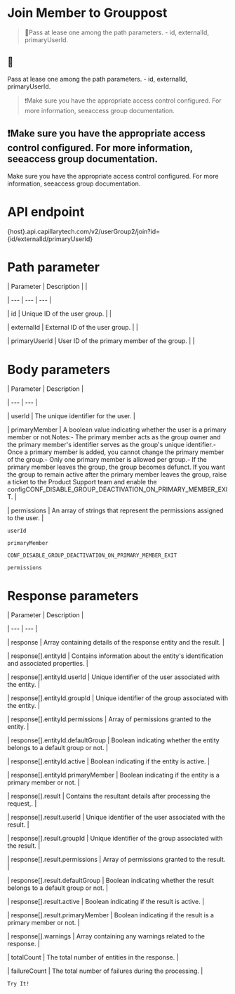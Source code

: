 # Join Member to Grouppost

> 📘Pass at lease one among the path parameters. - id, externalId, primaryUserId.

## 📘

Pass at lease one among the path parameters. - id, externalId, primaryUserId.

> ❗️Make sure you have the appropriate access control configured. For more information, seeaccess group documentation.

## ❗️Make sure you have the appropriate access control configured. For more information, seeaccess group documentation.

Make sure you have the appropriate access control configured. For more information, seeaccess group documentation.

# API endpoint

{host}.api.capillarytech.com/v2/userGroup2/join?id={id/externalId/primaryUserId}

# Path parameter

| Parameter | Description |  |

| --- | --- | --- |

| id | Unique ID of the user group. |  |

| externalId | External ID of the user group. |  |

| primaryUserId | User ID of the primary member of the group. |  |



# Body parameters

| Parameter | Description |

| --- | --- |

| userId | The unique identifier for the user. |

| primaryMember | A boolean value indicating whether the user is a primary member or not.Notes:- The primary member acts as the group owner and the primary member's identifier serves as the group's unique identifier.- Once a primary member is added, you cannot change the primary member of the group.- Only one primary member is allowed per group.- If the primary member leaves the group, the group becomes defunct. If you want the group to remain active after the primary member leaves the group, raise a ticket to the Product Support team and enable the configCONF_DISABLE_GROUP_DEACTIVATION_ON_PRIMARY_MEMBER_EXIT. |

| permissions | An array of strings that represent the permissions assigned to the user. |



`userId`

`primaryMember`

```
CONF_DISABLE_GROUP_DEACTIVATION_ON_PRIMARY_MEMBER_EXIT
```

`permissions`

# Response parameters

| Parameter | Description |

| --- | --- |

| response | Array containing details of the response entity and the result. |

| response[].entityId | Contains information about the entity's identification and associated properties. |

| response[].entityId.userId | Unique identifier of the user associated with the entity. |

| response[].entityId.groupId | Unique identifier of the group associated with the entity. |

| response[].entityId.permissions | Array of permissions granted to the entity. |

| response[].entityId.defaultGroup | Boolean indicating whether the entity belongs to a default group or not. |

| response[].entityId.active | Boolean indicating if the entity is active. |

| response[].entityId.primaryMember | Boolean indicating if the entity is a primary member or not. |

| response[].result | Contains the resultant details after processing the request,. |

| response[].result.userId | Unique identifier of the user associated with the result. |

| response[].result.groupId | Unique identifier of the group associated with the result. |

| response[].result.permissions | Array of permissions granted to the result. |

| response[].result.defaultGroup | Boolean indicating whether the result belongs to a default group or not. |

| response[].result.active | Boolean indicating if the result is active. |

| response[].result.primaryMember | Boolean indicating if the result is a primary member or not. |

| response[].warnings | Array containing any warnings related to the response. |

| totalCount | The total number of entities in the response. |

| failureCount | The total number of failures during the processing. |



`Try It!`